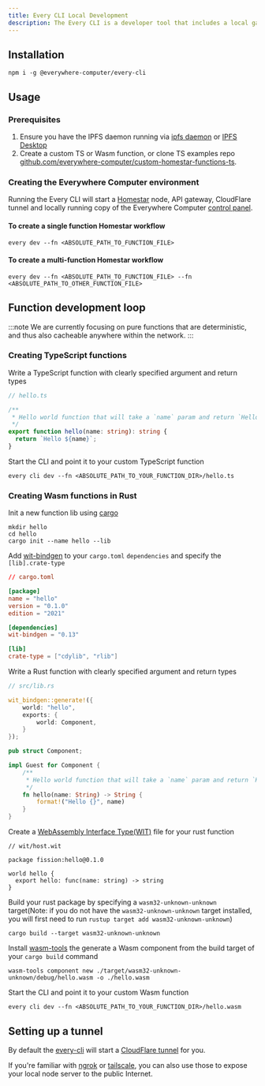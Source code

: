 ```yaml
---
title: Every CLI Local Development
description: The Every CLI is a developer tool that includes a local gateway server
---
```


## Installation

```shell
npm i -g @everywhere-computer/every-cli
```

## Usage

### Prerequisites

1. Ensure you have the IPFS daemon running via [ipfs daemon](https://docs.ipfs.tech/how-to/command-line-quick-start/#take-your-node-online) or [IPFS Desktop](https://docs.ipfs.tech/install/ipfs-desktop/)
2. Create a custom TS or Wasm function, or clone TS examples repo [github.com/everywhere-computer/custom-homestar-functions-ts](https://github.com/everywhere-computer/custom-homestar-functions-ts).

### Creating the Everywhere Computer environment

Running the Every CLI will start a [Homestar](/homestar/what-is-homestar/) node, API gateway, CloudFlare tunnel and locally running copy of the Everywhere Computer [control panel](https://control.everywhere.computer).

#### To create a single function Homestar workflow

```shell
every dev --fn <ABSOLUTE_PATH_TO_FUNCTION_FILE>
```

#### To create a multi-function Homestar workflow

```shell
every dev --fn <ABSOLUTE_PATH_TO_FUNCTION_FILE> --fn <ABSOLUTE_PATH_TO_OTHER_FUNCTION_FILE>
```

## Function development loop

:::note
We are currently focusing on pure functions that are deterministic, and thus also cacheable anywhere within the network.
:::


### Creating TypeScript functions

Write a TypeScript function with clearly specified argument and return types

```typescript
// hello.ts

/**
 * Hello world function that will take a `name` param and return `Hello <name>`
 */
export function hello(name: string): string {
  return `Hello ${name}`;
}
```

Start the CLI and point it to your custom TypeScript function

```shell
every cli dev --fn <ABSOLUTE_PATH_TO_YOUR_FUNCTION_DIR>/hello.ts
```

### Creating Wasm functions in Rust

Init a new function lib using [cargo](https://github.com/rust-lang/cargo?tab=readme-ov-file#installing-cargo)

```shell
mkdir hello
cd hello
cargo init --name hello --lib
```

Add [wit-bindgen](https://github.com/bytecodealliance/wit-bindgen) to your `cargo.toml` `dependencies` and specify the `[lib].crate-type`

```toml
// cargo.toml

[package]
name = "hello"
version = "0.1.0"
edition = "2021"

[dependencies]
wit-bindgen = "0.13"

[lib]
crate-type = ["cdylib", "rlib"]
```

Write a Rust function with clearly specified argument and return types

```rust
// src/lib.rs

wit_bindgen::generate!({
    world: "hello",
    exports: {
        world: Component,
    }
});

pub struct Component;

impl Guest for Component {
    /**
     * Hello world function that will take a `name` param and return `Hello <name>`
     */
    fn hello(name: String) -> String {
        format!("Hello {}", name)
    }
}
```

Create a [WebAssembly Interface Type(WIT)](https://component-model.bytecodealliance.org/design/wit.html) file for your rust function

```wit
// wit/host.wit

package fission:hello@0.1.0

world hello {
  export hello: func(name: string) -> string
}
```

Build your rust package by specifying a `wasm32-unknown-unknown` target(Note: if you do not have the `wasm32-unknown-unknown` target installed, you will first need to run `rustup target add wasm32-unknown-unknown`)

```shell
cargo build --target wasm32-unknown-unknown
```

Install [wasm-tools](https://github.com/bytecodealliance/wasm-tools) the generate a Wasm component from the build target of your `cargo build` command

```shell
wasm-tools component new ./target/wasm32-unknown-unknown/debug/hello.wasm -o ./hello.wasm
```

Start the CLI and point it to your custom Wasm function

```shell
every cli dev --fn <ABSOLUTE_PATH_TO_YOUR_FUNCTION_DIR>/hello.wasm
```

## Setting up a tunnel

By default the [every-cli](https://github.com/everywhere-computer/every-cli) will start a [CloudFlare tunnel](https://www.cloudflare.com/en-gb/products/tunnel/) for you.

If you're familiar with [ngrok](https://ngrok.com/) or [tailscale](https://tailscale.com/), you can also use those to expose your local node server to the public Internet.
